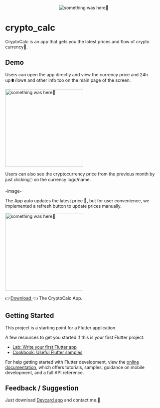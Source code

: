 <p align="center">
    <img src="https://user-images.githubusercontent.com/115228605/204976097-c13a2454-b633-4fd8-bd9e-f9da1f2e368f.png" alt="something was here🤔">
</p>

# crypto_calc

CryptoCalc is an app that gets you the latest prices and flow of crypto currency💸.

## Demo

Users can open the app directly and view the currency price and 24h up⬆️/low⬇️ and other info too on the main page of the screen.



<p> 
    <img width="250" src="https://user-images.githubusercontent.com/115228605/204976244-30c28422-6f02-48a8-8cc3-6c75270414ce.jpeg" alt="something was here🤔">
</p>


Users can also see the cryptocurrency price from the previous month by just clicking🖱️ on the currency logo/name.

-image-

The App auto updates the latest price 👾, but for user convenience, we implemented a refresh button to update prices manually.

<p> 
    <img width="250" src="https://user-images.githubusercontent.com/115228605/204976432-1aae081d-1835-4ee5-a0b1-a2c9693ec2c7.gif" alt="something was here🤔">
</p>


👉[Download ](--appLink--)👈 The CryptoCalc App.

## Getting Started

This project is a starting point for a Flutter application.

A few resources to get you started if this is your first Flutter project:

- [Lab: Write your first Flutter app](https://docs.flutter.dev/get-started/codelab)
- [Cookbook: Useful Flutter samples](https://docs.flutter.dev/cookbook)

For help getting started with Flutter development, view the
[online documentation](https://docs.flutter.dev/), which offers tutorials,
samples, guidance on mobile development, and a full API reference.

## Feedback / Suggestion

Just download [Devcard app](https://github.com/Priyank-Bhagat/dev_card/raw/master/build/app/outputs/flutter-apk/app-release.apk) and contact me.🤗
